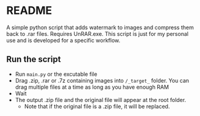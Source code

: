 # README
A simple python script that adds watermark to images and compress them back to .rar files. Requires UnRAR.exe.
This script is just for my personal use and is developed for a specific workflow.

## Run the script
- Run `main.py` or the excutable file
- Drag .zip, .rar or .7z containing images into `/_target_` folder. You can drag multiple files at a time as long as you have enough RAM
- Wait
- The output .zip file and the original file will appear at the root folder.
    - Note that if the original file is a .zip file, it will be replaced.
